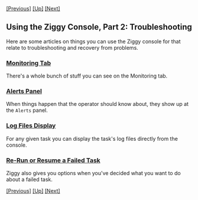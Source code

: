 [[Previous]](log-files.md)
[[Up]](user-manual.md)
[[Next]](monitoring.md)

## Using the Ziggy Console, Part 2: Troubleshooting

Here are some articles on things you can use the Ziggy console for that relate to troubleshooting and recovery from problems.

### [Monitoring Tab](monitoring.md)

There's a whole bunch of stuff you can see on the Monitoring tab.

### [Alerts Panel](alerts.md)

When things happen that the operator should know about, they show up at the `Alerts` panel. 

### [Log Files Display](display-logs.md)

For any given task you can display the task's log files directly from the console.

### [Re-Run or Resume a Failed Task](rerun-task.md)

Ziggy also gives you options when you've decided what you want to do about a failed task.

[[Previous]](log-files.md)
[[Up]](user-manual.md)
[[Next]](monitoring.md)

